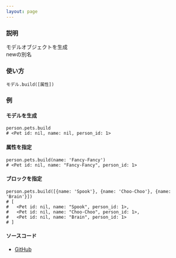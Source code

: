 ```yaml
---
layout: page
---
```

### 説明
モデルオブジェクトを生成  
newの別名

### 使い方
    モデル.build([属性])

### 例
#### モデルを生成
    person.pets.build
    # <Pet id: nil, name: nil, person_id: 1>

#### 属性を指定
    person.pets.build(name: 'Fancy-Fancy')
    # <Pet id: nil, name: "Fancy-Fancy", person_id: 1>

#### ブロックを指定
    person.pets.build([{name: 'Spook'}, {name: 'Choo-Choo'}, {name: 'Brain'}])
    # [
    #   <Pet id: nil, name: "Spook", person_id: 1>,
    #   <Pet id: nil, name: "Choo-Choo", person_id: 1>,
    #   <Pet id: nil, name: "Brain", person_id: 1>
    # ]

#### ソースコード
* [GitHub](https://github.com/rails/rails/blob/f33d52c95217212cbacc8d5e44b5a8e3cdc6f5b3/activerecord/lib/active_record/associations/collection_proxy.rb#L315)